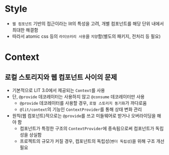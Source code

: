 # Style
- `웹 컴포넌트` 기반의 접근이라는 lit의 특성을 고려, 개별 컴포넌트를 해당 단위 내에서 최대한 해결함
- 따라서 atomic css 등의 `라이브러리 사용`을 `지양`함(별도의 패키지, 전처리 등 필요)

# Context
## 로컬 스토리지와 웹 컴포넌트 사이의 문제
- 기본적으로 LIT 3.0에서 제공되는 `Context`를 사용
- 단, `@provide` 데코레이터는 사용하지 않고 `@consume` 데코레이터만 사용
    - `@provide` 데코레이터를 사용할 경우, `로컬 스토리지 동기화`가 까다로움
    - `@lit/context`의 기능인 `ContextProvider`를 통해 상태 변화 관리
- 원칙(웹 컴포넌트)적으로는 `@provide`를 쓰고 미들웨어로 받거나 오버라이딩을 해야 함
    - 컴포넌트가 특정한 구조의 `ContextProvider`에 종속됨으로써 컴포넌트가 독립성을 상실함
    - 프로젝트의 규모가 커질 경우, 컴포넌트의 독립성(`벤더 독립성`)을 위해 구조 개선 필요
